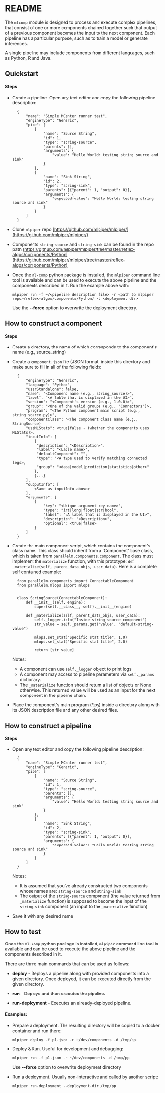 # README

The `mlcomp` module is designed to process and execute complex pipelines, that consist of one or more components chained together such that output of a previous component becomes the input to the next component. Each pipeline has a particular purpose, such as to train a model or generate inferences.

A single pipeline may include components from different languages, such as Python, R and Java.

## Quickstart

#### Steps

- Create a pipeline. Open any text editor and copy the following pipeline description:

        {
            "name": "Simple MCenter runner test",
            "engineType": "Generic",
            "pipe": [
                {
                    "name": "Source String",
                    "id": 1,
                    "type": "string-source",
                    "parents": [],
                    "arguments": {
                        "value": "Hello World: testing string source and sink"
                    }
                },
                {
                    "name": "Sink String",
                    "id": 2,
                    "type": "string-sink",
                    "parents": [{"parent": 1, "output": 0}],
                    "arguments": {
                        "expected-value": "Hello World: testing string source and sink"
                    }
                }
            ]
        }

- Clone `mlpiper` repo [https://github.com/mlpiper/mlpiper/](https://github.com/mlpiper/mlpiper/)
- Components `string-source` and `string-sink` can be found in the repo path [https://github.com/mlpiper/mlpiper/tree/master/reflex-algos/components/Python](https://github.com/mlpiper/mlpiper/tree/master/reflex-algos/components/Python)
- Once the `ml-comp` python package is installed, the `mlpiper` command line tool is available and can be used to execute the above pipeline and the components described in it. Run the example above with:

      mlpiper run -f ~/<pipeline description file> -r <path to mlpiper repo>/reflex-algos/components/Python/ -d <deployment dir>

     Use the **--force** option to overwrite the deployment directory.

## How to construct a component

#### Steps

- Create a directory, the name of which corresponds to the component's name (e.g., source_string)

- Create a `component.json` file (JSON format) inside this directory and make sure to fill in all of the following fields:

        {
            "engineType": "Generic",
            "language": "Python",
            "userStandalone": false,
            "name": "<Component name (e.g., string_source)>",
            "label": "<A lable that is displayed in the UI>",
            "version": "<Component's version (e.g., 1.0.0)>",
            "group": "<One of the valid groups (e.g., "Connectors")>,
            "program": "<The Python component main script (e.g., string_source.py)>",
            "componentClass": "<The component class name (e.g., StringSource)
            "useMLStats": <true|false - (whether the components uses MLStats)>,
            "inputInfo": [
                {
                 "description": "<Description>",
                 "label": "<Lable name>",
                 "defaultComponent": "",
                 "type": "<A type used to verify matching connected legs>,
                 "group": "<data|model|prediction|statistics|other>"
                },
                {...}
            ],
            "outputInfo": [
                <Same as inputInfo above>
            ],
            "arguments": [
                {
                    "key": "<Unique argument key name>",
                    "type": "int|long|float|str|bool",
                    "label": "<A label that is displayed in the UI>",
                    "description": "<Description>",
                    "optional": <true|false>
                }
            ]
        }

- Create the main component script, which contains the component's class name.
  This class should inherit from a 'Component' base class, which is taken from
  `parallelm.components.component`. The class must implement the `materialize`
  function, with this prototype: `def _materialize(self, parent_data_objs, user_data)`.
  Here is a complete self contained example:

        from parallelm.components import ConnectableComponent
        from parallelm.mlops import mlops


        class StringSource(ConnectableComponent):
            def __init__(self, engine):
                super(self.__class__, self).__init__(engine)

            def _materialize(self, parent_data_objs, user_data):
                self._logger.info("Inside string source component")
                str_value = self._params.get('value', "default-string-value")

                mlops.set_stat("Specific stat title", 1.0)
                mlops.set_stat("Specific stat title", 2.0)

                return [str_value]


  Notes:
    - A component can use `self._logger` object to print logs.
    - A component may access to pipeline parameters via `self._params` dictionary.
    - The `_materialize` function should return a list of objects or None otherwise.
      This returned value will be used as an input for the next component
      in the pipeline chain.

- Place the component's main program (\*.py) inside a directory along with its JSON
  description file and any other desired files.


## How to construct a pipeline

#### Steps

- Open any text editor and copy the following pipeline description:

        {
            "name": "Simple MCenter runner test",
            "engineType": "Generic",
            "pipe": [
                {
                    "name": "Source String",
                    "id": 1,
                    "type": "string-source",
                    "parents": [],
                    "arguments": {
                        "value": "Hello World: testing string source and sink"
                    }
                },
                {
                    "name": "Sink String",
                    "id": 2,
                    "type": "string-sink",
                    "parents": [{"parent": 1, "output": 0}],
                    "arguments": {
                        "expected-value": "Hello World: testing string source and sink"
                    }
                }
            ]
        }

  Notes:
    - It is assumed that you've already constructed two components whose names
      are: `string-source` and `string-sink`
    - The output of the `string-source` component (the value returned from
      `_materialize` function) is supposed to become the input of the `string-sink`
      component (an input to the `_materialize` function)
 
- Save it with any desired name


## How to test

Once the `ml-comp` python package is installed, `mlpiper` command line tool is available
and can be used to execute the above pipeline and the components described in it.

There are three main commands that can be used as follows:

  - **deploy** - Deploys a pipeline along with provided components into a given
                 directory. Once deployed, it can be executed directly from 
                 the given directory.

  - **run** - Deploys and then executes the pipeline.

  - **run-deployment** - Executes an already-deployed pipeline.


#### Examples:

  - Prepare a deployment. The resulting directory will be copied to a docker container and run
    there:

        mlpiper deploy -f p1.json -r ~/dev/components -d /tmp/pp

  - Deploy & Run. Useful for development and debugging:

        mlpiper run -f p1.json -r ~/dev/components -d /tmp/pp

       Use **--force** option to overwrite deployment directory

  - Run a deployment. Usually non-interactive and called by another script:

        mlpiper run-deployment --deployment-dir /tmp/pp
